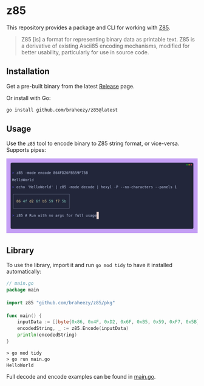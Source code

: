 # z85
This repository provides a package and CLI for working with [Z85](https://rfc.zeromq.org/spec/32/).

> Z85 [is] a format for representing binary data as printable text. Z85 is a derivative of existing Ascii85 encoding mechanisms, modified for better usability, particularly for use in source code.

## Installation
Get a pre-built binary from the latest [Release](https://github.com/braheezy/z85/releases) page.

Or install with Go:

```bash
go install github.com/braheezy/z85@latest
```

## Usage
Use the `z85` tool to encode binary to Z85 string format, or vice-versa. Supports pipes:

![demo](./assets/demo.png)

## Library
To use the library, import it and run `go mod tidy` to have it installed automatically:

```go
// main.go
package main

import z85 "github.com/braheezy/z85/pkg"

func main() {
    inputData := []byte{0x86, 0x4F, 0xD2, 0x6F, 0xB5, 0x59, 0xF7, 0x5B}
    encodedString, _ := z85.Encode(inputData)
    println(encodedString)
}
```
```console
> go mod tidy
> go run main.go
HelloWorld
```

Full decode and encode examples can be found in [main.go](./main.go).
